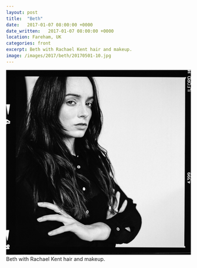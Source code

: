```yaml
---
layout: post
title:  "Beth"
date:   2017-01-07 08:00:00 +0000
date_written:   2017-01-07 08:00:00 +0000
location: Fareham, UK
categories: front
excerpt: Beth with Rachael Kent hair and makeup.
image: /images/2017/beth/20170501-10.jpg
---
```

<img src='/images/2017/beth/20170501-10.jpg'/>
Beth with Rachael Kent hair and makeup.
